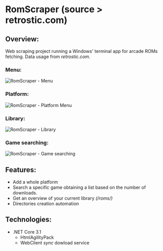 # RomScraper (source > retrostic.com)
## Overview:
Web scraping project running a Windows' terminal app for arcade ROMs fetching. Data usage from *retrostic.com*.

### Menu:
![RomScraper - Menu](https://github.com/TonyOcnos/romscraper-retrostic.com-/blob/master/sources/MenuScreenshot.png "RomScraper - Menu")
### Platform:
![RomScraper - Platform Menu](https://github.com/TonyOcnos/romscraper-retrostic.com-/blob/master/sources/PlatformMenuScreenshot.png "RomScraper - Platform Menu")
### Library:
![RomScraper - Library](https://github.com/TonyOcnos/romscraper-retrostic.com-/blob/master/sources/LibraryScreenshot.png "RomScraper - Library")
### Game searching:
![RomScraper - Game searching](https://github.com/TonyOcnos/romscraper-retrostic.com-/blob/master/sources/GameSearchScreenshot.png "RomScraper - Game searching")

## Features:
* Add a whole platform
* Search a specific game obtaining a list based on the number of downloads.
* Get an overview of your current library *(/roms/)*
* Directories creation automation

## Technologies:
* .NET Core 3.1
  * HtmlAgilityPack
  * WebClient *sync* dowload service
